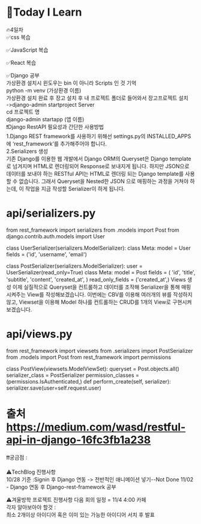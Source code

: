 
# 🎃Today I Learn  
🔥4일차  
✅css 복습  

  

✅JavaScript 복습  

✅React 복습  

✅Django 공부  
가상환경 설치시 윈도우는 bin 이 아니라 Scripts 인 것 기억  
python -m venv (가상환경 이름)  
가상환경 설치 완료 후 장고 설치 후 내 프로젝트 폴더로 들어와서 장고프로젝트 설치  
->django-admin startproject Server  
cd 프로젝트 명  
django-admin startapp (앱 이름)  
❗️Django RestAPI 필요성과 간단한 사용방법  
1.Django REST framework를 사용하기 위해선 settings.py의 INSTALLED_APPS 에 ‘rest_framework’를 추가해주어야 합니다.  
2.Serializers 생성  
기존 Django를 이용한 웹 개발에서 Django ORM의 Queryset은 Django template로 넘겨지며 HTML로 렌더링되어 Response로 보내지게 됩니다.
하지만 JSON으로 데이터를 보내야 하는 RESTful API는 HTML로 렌더링 되는 Django template를 사용할 수 없습니다. 그래서 Queryset을 Nested한 JSON
으로 매핑하는 과정을 거쳐야 하는데, 이 작업을 지금 작성할 Serializer이 하게 됩니다.  
# api/serializers.py
from rest_framework import serializers
from .models import Post
from django.contrib.auth.models import User

class UserSerializer(serializers.ModelSerializer):
    class Meta:
        model = User
        fields = ('id', 'username', 'email')

class PostSerializer(serializers.ModelSerializer):
    user = UserSerializer(read_only=True)
    class Meta:
        model = Post
        fields = (
            'id',
            'title',
            'subtitle',
            'content',
            'created_at',
        )
        read_only_fields = ('created_at',)
Views 생성
이제 실질적으로 Queryset을 컨트롤하고 데이터를 조작해 Serializer을 통해 매핑시켜주는 View를 작성해보겠습니다. 이번에는 CBV를 이용해 여러개의 뷰를 작성하지 않고, Viewset을 이용해 Model 하나를 컨트롤하는 CRUD를
1개의 View로 구현시켜보겠습니다.
# api/views.py
from rest_framework import viewsets
from .serializers import PostSerializer
from .models import Post
from rest_framework import permissions

class PostView(viewsets.ModelViewSet):
    queryset = Post.objects.all()
    serializer_class = PostSerializer
    permission_classes = (permissions.IsAuthenticated,)
    def perform_create(self, serializer):
        serializer.save(user=self.request.user)  
# 출처 https://medium.com/wasd/restful-api-in-django-16fc3fb1a238


❗️❗️궁금점 : 

⚠️TechBlog 진행사항  
10/28 기준 :Signin  후 Django 연동 -> 전반적인 애니메이션 넣기--Not Done
11/02 - Django 연동 후 Django-rest-framework 공부

⚠️겨울방학 프로젝트 진행사항 
다음 회의 일정 = 11/4 4:00 카페  
각자 알아보아야 할것 :   
최소 2개이상 아이디어 혹은 이미 있는 가능한 아이디어 서치 후 발표  








